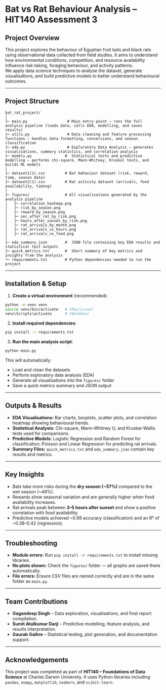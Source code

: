 # Bat vs Rat Behaviour Analysis – HIT140 Assessment 3

## Project Overview
This project explores the behaviour of Egyptian fruit bats and black rats using observational data collected from field studies. It aims to understand how environmental conditions, competition, and resource availability influence risk-taking, foraging behaviour, and activity patterns.  
We apply data science techniques to analyse the dataset, generate visualisations, and build predictive models to better understand behavioural outcomes.

---

## Project Structure

```
bat_rat_project/
│
├─ main.py                  # Main entry point – runs the full analysis pipeline (loads data, calls EDA, modelling, and saves results)
├─ utils.py                 # Data cleaning and feature processing functions – handles data formatting, conversions, and season classification
├─ eda.py                   # Exploratory Data Analysis – generates visualisations, summary statistics, and correlation analysis
├─ models.py               #  Statistical tests and predictive modelling – performs chi-square, Mann-Whitney, Kruskal tests, and builds ML models
│
├─ dataset1(1).csv         # Bat behaviour dataset (risk, reward, time, season data)
├─ dataset2(1).csv         # Rat activity dataset (arrivals, food availability, timing)
│
├─ figures/                # All visualisations generated by the analysis pipeline
│   ├─ correlation_heatmap.png
│   ├─ risk_by_season.png
│   ├─ reward_by_season.png
│   ├─ sec_after_rat_by_risk.png
│   ├─ hours_after_sunset_by_risk.png
│   ├─ rat_arrivals_by_month.png
│   ├─ rat_arrivals_vs_hours.png
│   ├─ rat_arrivals_vs_food.png
│
├─ eda_summary.json        #  JSON file containing key EDA results and statistical test outputs
├─ quick_metrics.txt       #  Short summary of key metrics and insights from the analysis
└─ requirements.txt        # Python dependencies needed to run the project
```

---

## Installation & Setup

1. **Create a virtual environment** (recommended):
```bash
python -m venv venv
source venv/bin/activate   # (Mac/Linux)
venv\Scripts\activate      # (Windows)
```

2. **Install required dependencies**:
```bash
pip install -r requirements.txt
```

3. **Run the main analysis script**:
```bash
python main.py
```

This will automatically:
- Load and clean the datasets
- Perform exploratory data analysis (EDA)
- Generate all visualisations into the `figures/` folder
- Save a quick metrics summary and JSON output

---

## Outputs & Results

- **EDA Visualisations:** Bar charts, boxplots, scatter plots, and correlation heatmap showing behavioural trends.  
- **Statistical Analysis:** Chi-square, Mann-Whitney U, and Kruskal-Wallis tests used for comparisons.  
- **Predictive Models:** Logistic Regression and Random Forest for classification; Poisson and Linear Regression for predicting rat arrivals.  
- **Summary Files:** `quick_metrics.txt` and `eda_summary.json` contain key results and metrics.

---

## Key Insights

- Bats take more risks during the **dry season (~57%)** compared to the wet season (~49%).  
- Rewards show seasonal variation and are generally higher when food availability increases.  
- Rat arrivals peak between **3–5 hours after sunset** and show a positive correlation with food availability.  
- Predictive models achieved ~0.99 accuracy (classification) and an R² of ~0.38–0.42 (regression).

---

## Troubleshooting

- **Module errors:** Run `pip install -r requirements.txt` to install missing libraries.  
- **No plots shown:** Check the `figures/` folder — all graphs are saved there automatically.  
- **File errors:** Ensure CSV files are named correctly and are in the same folder as `main.py`.

---

## Team Contributions

- **Gagandeep Singh** – Data exploration, visualisations, and final report compilation.  
- **Sumit Atulkumar Darji** – Predictive modelling, feature analysis, and results interpretation.  
- **Gaurab Gaihre** – Statistical testing, plot generation, and documentation support.

---

## Acknowledgements
This project was completed as part of **HIT140 – Foundations of Data Science** at Charles Darwin University. It uses Python libraries including `pandas`, `numpy`, `matplotlib`, `seaborn`, and `scikit-learn`.
